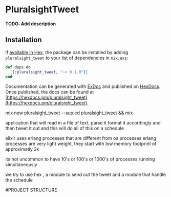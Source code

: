 # PluralsightTweet

**TODO: Add description**

## Installation

If [available in Hex](https://hex.pm/docs/publish), the package can be installed
by adding `pluralsight_tweet` to your list of dependencies in `mix.exs`:

```elixir
def deps do
  [{:pluralsight_tweet, "~> 0.1.0"}]
end
```

Documentation can be generated with [ExDoc](https://github.com/elixir-lang/ex_doc)
and published on [HexDocs](https://hexdocs.pm). Once published, the docs can
be found at [https://hexdocs.pm/pluralsight_tweet](https://hexdocs.pm/pluralsight_tweet).

mix new pluralsight_tweet --sup
cd pluralsight_tweet && mix



application that will read in a file of text, parse it  format it accordingly and then tweet it out and this will do all of this on a schedule

elixir uses erlang processes that are different from os processes
erlang processes are very light weight, they start with low memory footprint of approximatly 2k

its not uncommon to have 10's or 100's or 1000's of processes running simultaneously

we try to use hex , a module to send out the tweet and a module that handle the schedule

#PROJECT STRUCTURE
